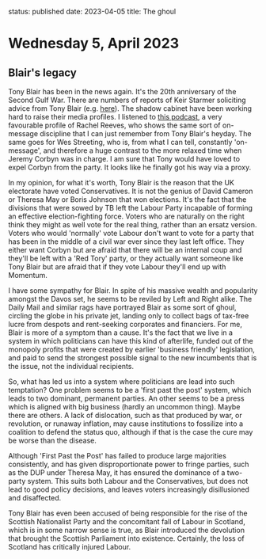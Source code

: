 status: published
date: 2023-04-05
title: The ghoul

# Wednesday  5, April 2023

## Blair's legacy

Tony Blair has been in the news again.
It's the 20th anniversary of the Second Gulf War.
There are numbers of reports of Keir Starmer soliciting advice from Tony Blair (e.g. [here](https://www.mirror.co.uk/news/politics/keir-starmer-taking-advice-blair-28532880)).
The shadow cabinet have been working hard to raise their media profiles.
I listened to [this podcast](https://www.politico.eu/podcast/meet-rachel-reeves-britains-next-chancellor/), a very favourable
profile of Rachel Reeves, who shows the same sort of on-message discipline that I can just remember from Tony Blair's heyday.
The same goes for Wes Streeting, who is, from what I can tell, constantly 'on-message', and therefore a huge contrast
to the more relaxed time when Jeremy Corbyn was in charge. 
I am sure that Tony would have loved to expel Corbyn from the party. It looks like he finally got his way via a proxy.

In my opinion, for what it's worth, Tony Blair is the reason that the UK electorate have voted Conservatives.
It is not the genius of  David Cameron or Theresa May or Boris Johnson that won elections. It's the fact that
the divisions that were sowed by TB left the Labour Party incapable of forming an effective election-fighting force.
Voters who are naturally on the right think they might as well vote for the real thing, rather than an ersatz version.
Voters who would 'normally' vote Labour don't want to vote for a party that has been in the middle of a civil war ever since they last left office.
They either want Corbyn but are afraid that there will be an internal coup and they'll be left with a 'Red Tory' party, or 
they actually want someone like Tony Blair but are afraid that if they vote Labour they'll end up with Momentum.

I have some sympathy for Blair. In spite of his massive wealth and popularity amongst the Davos set, 
he seems to be reviled by Left and Right alike.  The Daily Mail and similar rags 
have portrayed Blair as 
some sort of ghoul, circling the globe in his private jet,
landing only to collect bags of tax-free lucre from despots and rent-seeking corporates and financiers.
For me, Blair is more of a symptom than a cause. 
It's the fact that we live in a system in which politicians can have this kind of afterlife, 
funded out of the monopoly profits that were created by earlier 'business friendly' legislation,
and paid to send the strongest possible signal to the new incumbents that is the issue,
not the individual recipients.

So, what has led us into a system where politicians are lead into such temptation?
One problem seems to be a 'first past the post' system, which leads to two dominant,
permanent parties. An other seems to be a press which is aligned with big business 
(hardly an uncommon thing). 
Maybe there are others. A lack of dislocation, such as that produced by war, or revolution,
or runaway inflation, may cause institutions to fossilize into a coalition to defend 
the status quo, although if that is the case the cure may be worse than the disease.

Although 'First Past the Post' has failed to produce large majorities consistently, and has given disproportionate power to fringe parties, 
such as the DUP under Theresa May, it has ensured the dominance of a two-party system. This suits both Labour and the Conservatives, 
but does not lead to good policy decisions, and leaves voters increasingly disillusioned and disaffected. 

Tony Blair has even been accused of being responsible for the rise of the Scottish Nationalist Party and the concomitant fall of Labour in Scotland, which is in some narrow sense is true, as Blair introduced the devolution that brought the Scottish Parliament into existence. 
Certainly, the loss of Scotland has critically injured Labour. 
